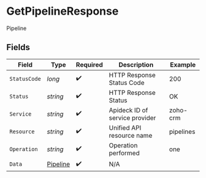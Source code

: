# GetPipelineResponse

Pipeline


## Fields

| Field                                           | Type                                            | Required                                        | Description                                     | Example                                         |
| ----------------------------------------------- | ----------------------------------------------- | ----------------------------------------------- | ----------------------------------------------- | ----------------------------------------------- |
| `StatusCode`                                    | *long*                                          | :heavy_check_mark:                              | HTTP Response Status Code                       | 200                                             |
| `Status`                                        | *string*                                        | :heavy_check_mark:                              | HTTP Response Status                            | OK                                              |
| `Service`                                       | *string*                                        | :heavy_check_mark:                              | Apideck ID of service provider                  | zoho-crm                                        |
| `Resource`                                      | *string*                                        | :heavy_check_mark:                              | Unified API resource name                       | pipelines                                       |
| `Operation`                                     | *string*                                        | :heavy_check_mark:                              | Operation performed                             | one                                             |
| `Data`                                          | [Pipeline](../../Models/Components/Pipeline.md) | :heavy_check_mark:                              | N/A                                             |                                                 |